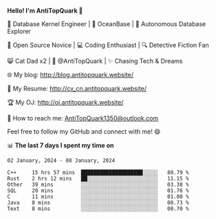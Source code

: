 
**Hello! I'm AntiTopQuark 👋**

🔧 Database Kernel Engineer | 🌊 OceanBase | 🤖 Autonomous Database Explorer

🌱 Open Source Novice | 💻 Coding Enthusiast | 🔍 Detective Fiction Fan

😸 Cat Dad x2 | 🎉 @AntiTopQuark | ✨ Chasing Tech & Dreams

🌐 My blog: http://blog.antitopquark.website/

📄 My Resume: http://cv_cn.antitopquark.website/

🏆 My OJ: http://oj.antitopquark.website/

📧 How to reach me: AntiTopQuark1350@outlook.com

Feel free to follow my GitHub and connect with me! 😄

📊 **The last 7 days I spent my time on** 

<!--START_SECTION:waka-->
```text
02 January, 2024 - 08 January, 2024

C++     15 hrs 57 mins  ████████████████████░░░░░   80.79 % 
Rust    2 hrs 12 mins   ██░░░░░░░░░░░░░░░░░░░░░░░   11.15 % 
Other   39 mins         ░░░░░░░░░░░░░░░░░░░░░░░░░   03.38 % 
SQL     20 mins         ░░░░░░░░░░░░░░░░░░░░░░░░░   01.76 % 
C       11 mins         ░░░░░░░░░░░░░░░░░░░░░░░░░   01.00 % 
Java    8 mins          ░░░░░░░░░░░░░░░░░░░░░░░░░   00.73 % 
Text    8 mins          ░░░░░░░░░░░░░░░░░░░░░░░░░   00.70 %
```
<!--END_SECTION:waka-->


